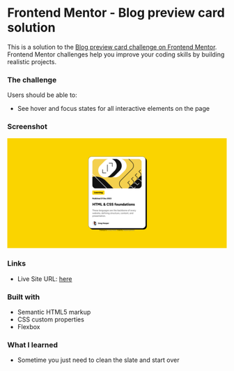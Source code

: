 # Frontend Mentor - Blog preview card solution

This is a solution to the [Blog preview card challenge on Frontend Mentor](https://www.frontendmentor.io/challenges/blog-preview-card-ckPaj01IcS). Frontend Mentor challenges help you improve your coding skills by building realistic projects.

### The challenge

Users should be able to:

- See hover and focus states for all interactive elements on the page

### Screenshot

![Website Preview](./assets/images/websitepreview.png)


### Links

- Live Site URL: [here](https://your-live-site-url.com)

### Built with

- Semantic HTML5 markup
- CSS custom properties
- Flexbox


### What I learned

- Sometime you just need to clean the slate and start over
